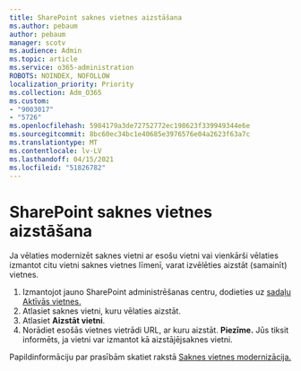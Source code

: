 ```yaml
---
title: SharePoint saknes vietnes aizstāšana
ms.author: pebaum
author: pebaum
manager: scotv
ms.audience: Admin
ms.topic: article
ms.service: o365-administration
ROBOTS: NOINDEX, NOFOLLOW
localization_priority: Priority
ms.collection: Adm_O365
ms.custom:
- "9003017"
- "5726"
ms.openlocfilehash: 5984179a3de72752772ec198623f339949344e6e
ms.sourcegitcommit: 8bc60ec34bc1e40685e3976576e04a2623f63a7c
ms.translationtype: MT
ms.contentlocale: lv-LV
ms.lasthandoff: 04/15/2021
ms.locfileid: "51826782"
---
```

# <a name="replace-the-sharepoint-root-site"></a>SharePoint saknes vietnes aizstāšana
Ja vēlaties modernizēt saknes vietni ar esošu vietni vai vienkārši vēlaties izmantot citu vietni saknes vietnes līmenī, varat izvēlēties aizstāt (samainīt) vietnes.

1. Izmantojot jauno SharePoint administrēšanas centru, dodieties uz [sadaļu Aktīvās vietnes.](https://admin.microsoft.com/sharepoint?page=siteManagement&modern=true)
2. Atlasiet saknes vietni, kuru vēlaties aizstāt.
3. Atlasiet **Aizstāt vietni**.
4. Norādiet esošās vietnes vietrādi URL, ar kuru aizstāt. **Piezīme.** Jūs tiksit informēts, ja vietni var izmantot kā aizstājējsaknes vietni.

Papildinformāciju par prasībām skatiet rakstā [Saknes vietnes modernizācija.](https://docs.microsoft.com/sharepoint/modern-root-site)


